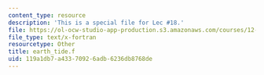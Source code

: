 ```yaml
---
content_type: resource
description: 'This is a special file for Lec #18.'
file: https://ol-ocw-studio-app-production.s3.amazonaws.com/courses/12-540-principles-of-the-global-positioning-system-spring-2012/119a1db7a43370926adb6236db8768de_earth_tide.f
file_type: text/x-fortran
resourcetype: Other
title: earth_tide.f
uid: 119a1db7-a433-7092-6adb-6236db8768de
---
```

